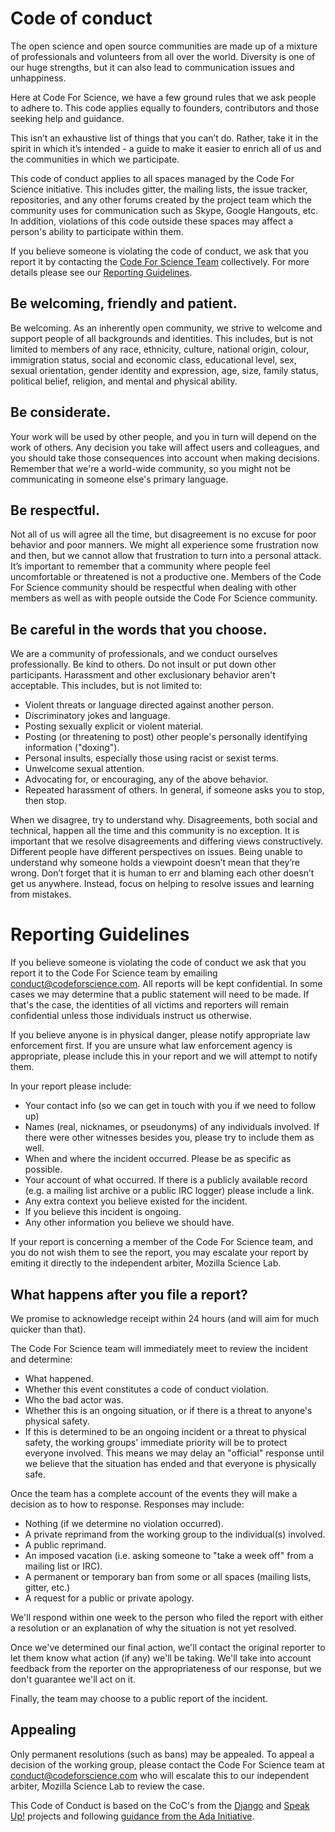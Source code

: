 # Code of conduct

The open science and open source communities are made up of a mixture of professionals and volunteers from all over the world. Diversity is one of our huge strengths, but it can also lead to communication issues and unhappiness.

Here at Code For Science, we have a few ground rules that we ask people to adhere to. This code applies equally to founders, contributors and those seeking help and guidance.

This isn’t an exhaustive list of things that you can’t do. Rather, take it in the spirit in which it’s intended - a guide to make it easier to enrich all of us and the communities in which we participate.

This code of conduct applies to all spaces managed by the Code For Science initiative. This includes gitter, the mailing lists, the issue tracker, repositories, and any other forums created by the project team which the community uses for communication such as Skype, Google Hangouts, etc. In addition, violations of this code outside these spaces may affect a person's ability to participate within them.

If you believe someone is violating the code of conduct, we ask that you report it by contacting the [Code For Science Team](https://github.com/orgs/codeforscience/people) collectively. For more details please see our [Reporting Guidelines](#reporting).

## Be welcoming, friendly and patient.

Be welcoming. As an inherently open community, we strive to welcome and support people of all backgrounds and identities. This includes, but is not limited to members of any race, ethnicity, culture, national origin, colour, immigration status, social and economic class, educational level, sex, sexual orientation, gender identity and expression, age, size, family status, political belief, religion, and mental and physical ability.

## Be considerate.

Your work will be used by other people, and you in turn will depend on the work of others. Any decision you take will affect users and colleagues, and you should take those consequences into account when making decisions. Remember that we're a world-wide community, so you might not be communicating in someone else's primary language.

## Be respectful.

Not all of us will agree all the time, but disagreement is no excuse for poor behavior and poor manners. We might all experience some frustration now and then, but we cannot allow that frustration to turn into a personal attack. It’s important to remember that a community where people feel uncomfortable or threatened is not a productive one. Members of the Code For Science community should be respectful when dealing with other members as well as with people outside the Code For Science community.

## Be careful in the words that you choose.

We are a community of professionals, and we conduct ourselves professionally. Be kind to others. Do not insult or put down other participants. Harassment and other exclusionary behavior aren't acceptable. This includes, but is not limited to:
   * Violent threats or language directed against another person.
   * Discriminatory jokes and language.
   * Posting sexually explicit or violent material.
   * Posting (or threatening to post) other people's personally identifying information ("doxing").
   * Personal insults, especially those using racist or sexist terms.
   * Unwelcome sexual attention.
   * Advocating for, or encouraging, any of the above behavior.
   * Repeated harassment of others. In general, if someone asks you to stop, then stop.

When we disagree, try to understand why. Disagreements, both social and technical, happen all the time and this community is no exception. It is important that we resolve disagreements and differing views constructively. Different people have different perspectives on issues. Being unable to understand why someone holds a viewpoint doesn’t mean that they’re wrong. Don’t forget that it is human to err and blaming each other doesn’t get us anywhere. Instead, focus on helping to resolve issues and learning from mistakes.

# <a name="reporting">Reporting Guidelines</a>

If you believe someone is violating the code of conduct we ask that you report it to the Code For Science team by emailing conduct@codeforscience.com. All reports will be kept confidential. In some cases we may determine that a public statement will need to be made. If that's the case, the identities of all victims and reporters will remain confidential unless those individuals instruct us otherwise.

If you believe anyone is in physical danger, please notify appropriate law enforcement first. If you are unsure what law enforcement agency is appropriate, please include this in your report and we will attempt to notify them.

In your report please include:

* Your contact info (so we can get in touch with you if we need to follow up)
* Names (real, nicknames, or pseudonyms) of any individuals involved. If there were other witnesses besides you, please try to include them as well.
* When and where the incident occurred. Please be as specific as possible.
* Your account of what occurred. If there is a publicly available record (e.g. a mailing list archive or a public IRC logger) please include a link.
* Any extra context you believe existed for the incident.
* If you believe this incident is ongoing.
* Any other information you believe we should have.

If your report is concerning a member of the Code For Science team, and you do not wish them to see the report, you may escalate your report by emiting it directly to the independent arbiter, Mozilla Science Lab.

## What happens after you file a report?

We promise to acknowledge receipt within 24 hours (and will aim for much quicker than that).

The Code For Science team will immediately meet to review the incident and determine:

* What happened.
* Whether this event constitutes a code of conduct violation.
* Who the bad actor was.
* Whether this is an ongoing situation, or if there is a threat to anyone's physical safety.
* If this is determined to be an ongoing incident or a threat to physical safety, the working groups' immediate priority will be to protect everyone involved. This means we may delay an "official" response until we believe that the situation has ended and that everyone is physically safe.

Once the team has a complete account of the events they will make a decision as to how to response. Responses may include:

* Nothing (if we determine no violation occurred).
* A private reprimand from the working group to the individual(s) involved.
* A public reprimand.
* An imposed vacation (i.e. asking someone to "take a week off" from a mailing list or IRC).
* A permanent or temporary ban from some or all spaces (mailing lists, gitter, etc.)
* A request for a public or private apology.

We'll respond within one week to the person who filed the report with either a resolution or an explanation of why the situation is not yet resolved.

Once we've determined our final action, we'll contact the original reporter to let them know what action (if any) we'll be taking. We'll take into account feedback from the reporter on the appropriateness of our response, but we don't guarantee we'll act on it.

Finally, the team may choose to a public report of the incident.

## Appealing

Only permanent resolutions (such as bans) may be appealed. To appeal a decision of the working group, please contact the Code For Science team at conduct@codeforscience.com who will escalate this to our independent arbiter, Mozilla Science Lab to review the case.


This Code of Conduct is based on the CoC's from the [Django](https://www.djangoproject.com/conduct/) and [Speak Up!](https://web.archive.org/web/20141205224353/http://speakup.io/coc.html) projects and following [guidance from the Ada Initiative](https://adainitiative.org/2014/02/18/howto-design-a-code-of-conduct-for-your-community/).
